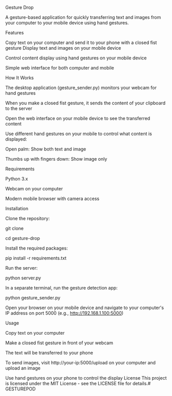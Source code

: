 Gesture Drop

A gesture-based application for quickly transferring text and images from your computer to your mobile device using hand gestures.

Features

Copy text on your computer and send it to your phone with a closed fist gesture
Display text and images on your mobile device

Control content display using hand gestures on your mobile device

Simple web interface for both computer and mobile

How It Works

The desktop application (gesture_sender.py) monitors your webcam for hand gestures

When you make a closed fist gesture, it sends the content of your clipboard to the server

Open the web interface on your mobile device to see the transferred content

Use different hand gestures on your mobile to control what content is displayed:

Open palm: Show both text and image

Thumbs up with fingers down: Show image only

Requirements

Python 3.x

Webcam on your computer

Modern mobile browser with camera access

Installation

Clone the repository:

git clone 

cd gesture-drop

Install the required packages:


pip install -r requirements.txt

Run the server:

python server.py

In a separate terminal, run the gesture detection app:


python gesture_sender.py

Open your browser on your mobile device and navigate to your computer's IP address on port 5000 (e.g., http://192.168.1.100:5000)


Usage

Copy text on your computer

Make a closed fist gesture in front of your webcam

The text will be transferred to your phone

To send images, visit http://your-ip:5000/upload on your computer and upload an image

Use hand gestures on your phone to control the display
License
This project is licensed under the MIT License - see the LICENSE file for details.# GESTUREPOD
